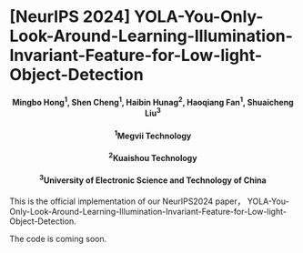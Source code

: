

# [NeurIPS 2024] YOLA-You-Only-Look-Around-Learning-Illumination-Invariant-Feature-for-Low-light-Object-Detection

<h4 align = "center">Mingbo Hong<sup>1</sup>, Shen Cheng<sup>1</sup>, Haibin Hunag<sup>2</sup>, Haoqiang Fan<sup>1</sup>, Shuaicheng Liu<sup>3</sup></h4>
<h4 align = "center"> <sup>1</sup>Megvii Technology</center></h4>
<h4 align = "center"> <sup>2</sup>Kuaishou Technology</center></h4>
<h4 align = "center"> <sup>3</sup>University of Electronic Science and Technology of China</center></h4>

This is the official implementation of our NeurIPS2024 paper， YOLA-You-Only-Look-Around-Learning-Illumination-Invariant-Feature-for-Low-light-Object-Detection.

The code is coming soon.
